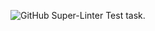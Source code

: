 ![GitHub Super-Linter](https://github.com/<YurecUA>/<goit-react-test-task>/workflows/Lint%20Code%20Base/badge.svg)
Test task.
